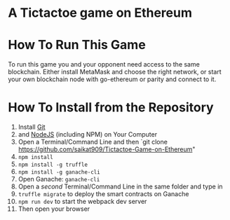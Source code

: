 # A Tictactoe game on Ethereum
# How To Run This Game
To run this game you and your opponent need access to the same blockchain. Either install MetaMask and choose the right network, or start your own blockchain node with go-ethereum or parity and connect to it.

# How To Install from the Repository

1. Install [Git](https://git-scm.com/downloads)
2. and [NodeJS](https://nodejs.org/en/download/) (including NPM) on Your Computer
3. Open a Terminal/Command Line and then `git clone https://github.com/saikat909/Tictactoe-Game-on-Ethereum"
4. `npm install`
5. `npm install -g truffle`
6. `npm install -g ganache-cli`
7. Open Ganache: `ganache-cli`
8. Open a _second_ Terminal/Command Line in the same folder and type in
9. `truffle migrate` to deploy the smart contracts on Ganache
10. `npm run dev` to start the webpack dev server
11. Then open your browser
